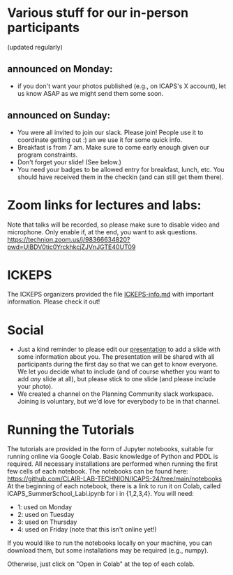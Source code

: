 # Various stuff for our in-person participants

(updated regularly)

## announced on Monday:
- if you don't want your photos published (e.g., on ICAPS's X account), let us know ASAP as we might send them some soon.

## announced on Sunday:
- You were all invited to join our slack. Please join! People use it to coordinate getting out :) an we use it for some quick info.
- Breakfast is from 7 am. Make sure to come early enough given our program constraints.
- Don't forget your slide! (See below.)
- You need your badges to be allowed entry for breakfast, lunch, etc. You should have received them in the checkin (and can still get them there).

# Zoom links for lectures and labs:

Note that talks will be recorded, so please make sure to disable video and microphone. Only enable if, at the end, you want to ask questions.
https://technion.zoom.us/j/98366634820?pwd=UlBDV0tic0YrckhkcjZJVnJGTE40UT09

# ICKEPS

The ICKEPS organizers provided the file [ICKEPS-info.md](./ICKEPS-info.md) with important information. Please check it out!

# Social

- Just a kind reminder to please edit our [presentation](https://docs.google.com/presentation/d/1XOz9zGJTVUv9RY0koI6K-hBi2MryxuP2iOrX5KySITs/edit) to add a slide with some information about you. The presentation will be shared with all participants during the first day so that we can get to know everyone. We let you decide what to include (and of course whether you want to add *any* slide at all), but please stick to one slide (and please include your photo).
- We created a channel on the Planning Community slack workspace. Joining is voluntary, but we'd love for everybody to be in that channel.

# Running the Tutorials
The tutorials are provided in the form of Jupyter notebooks, suitable for running online via Google Colab. Basic knowledge of Python and PDDL is required.
All necessary installations are performed when running the first few cells of each notebook.
The notebooks can be found here:
https://github.com/CLAIR-LAB-TECHNION/ICAPS-24/tree/main/notebooks
At the beginning of each notebook, there is a link to run it on Colab, called ICAPS_SummerSchool_Labi.ipynb for i in {1,2,3,4}. You will need:
- 1: used on Monday
- 2: used on Tuesday
- 3: used on Thursday
- 4: used on Friday (note that this isn't online yet!)

If you would like to run the notebooks locally on your machine, you can download them, but some installations may be required (e.g., numpy).

Otherwise, just click on "Open in Colab" at the top of each colab.

